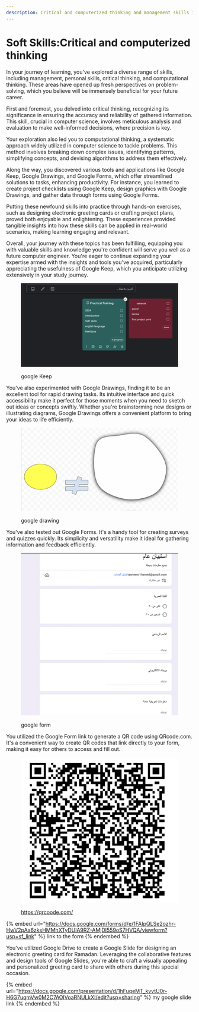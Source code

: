 ```yaml
---
description: Critical and computerized thinking and management skills in Google Suite
---
```


# Soft Skills:Critical and computerized thinking



In your journey of learning, you've explored a diverse range of skills, including management, personal skills, critical thinking, and computational thinking. These areas have opened up fresh perspectives on problem-solving, which you believe will be immensely beneficial for your future career.

First and foremost, you delved into critical thinking, recognizing its significance in ensuring the accuracy and reliability of gathered information. This skill, crucial in computer science, involves meticulous analysis and evaluation to make well-informed decisions, where precision is key.

Your exploration also led you to computational thinking, a systematic approach widely utilized in computer science to tackle problems. This method involves breaking down complex issues, identifying patterns, simplifying concepts, and devising algorithms to address them effectively.

Along the way, you discovered various tools and applications like Google Keep, Google Drawings, and Google Forms, which offer streamlined solutions to tasks, enhancing productivity. For instance, you learned to create project checklists using Google Keep, design graphics with Google Drawings, and gather data through forms using Google Forms.

Putting these newfound skills into practice through hands-on exercises, such as designing electronic greeting cards or crafting project plans, proved both enjoyable and enlightening. These experiences provided tangible insights into how these skills can be applied in real-world scenarios, making learning engaging and relevant.

Overall, your journey with these topics has been fulfilling, equipping you with valuable skills and knowledge you're confident will serve you well as a future computer engineer. You're eager to continue expanding your expertise armed with the insights and tools you've acquired, particularly appreciating the usefulness of Google Keep, which you anticipate utilizing extensively in your study journey.

<figure><img src="../.gitbook/assets/Screen Shot 2024-03-09 at 6.58.14 AM.png" alt=""><figcaption><p>google Keep</p></figcaption></figure>

You've also experimented with Google Drawings, finding it to be an excellent tool for rapid drawing tasks. Its intuitive interface and quick accessibility make it perfect for those moments when you need to sketch out ideas or concepts swiftly. Whether you're brainstorming new designs or illustrating diagrams, Google Drawings offers a convenient platform to bring your ideas to life efficiently.

<figure><img src="../.gitbook/assets/Screen Shot 2024-03-09 at 7.08.12 AM.png" alt=""><figcaption><p>google drawing</p></figcaption></figure>

You've also tested out Google Forms. It's a handy tool for creating surveys and quizzes quickly. Its simplicity and versatility make it ideal for gathering information and feedback efficiently.

<figure><img src="../.gitbook/assets/Screen Shot 2024-03-09 at 7.20.11 AM.png" alt=""><figcaption><p>google form</p></figcaption></figure>

You utilized the Google Form link to generate a QR code using QRcode.com. It's a convenient way to create QR codes that link directly to your form, making it easy for others to access and fill out.

<figure><img src="../.gitbook/assets/Screen Shot 2024-03-09 at 7.23.08 AM.png" alt=""><figcaption><p><a href="https://qrcoode.com/">https://qrcoode.com/</a></p></figcaption></figure>

{% embed url="https://docs.google.com/forms/d/e/1FAIpQLSe2ozhr-HwV2pAa6zksHMMhXTyDUlA9RZ-AMjDI559oS7HVQA/viewform?usp=sf_link" %}
link to the form
{% endembed %}

You've utilized Google Drive to create a Google Slide for designing an electronic greeting card for Ramadan. Leveraging the collaborative features and design tools of Google Slides, you're able to craft a visually appealing and personalized greeting card to share with others during this special occasion.

{% embed url="https://docs.google.com/presentation/d/1hFuqeMT_kvvtU0r-H6G7uqmVw0M2C7AOIVoaRNULkXI/edit?usp=sharing" %}
my google slide link
{% endembed %}
